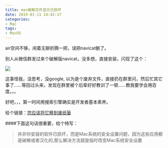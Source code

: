 ```yaml
---
title: mac破解文件显示已损坏
date: 2019-01-11 14:42:17
categories:
- Mac
tags:
- MacOS
---
```


air空间不够，闲着无聊折腾一把，误把navicat删了。

别人从微信群发过来个破解版navicat，没多想，直接安装，闪现了这个：

![](https://upload-images.jianshu.io/upload_images/2875232-5e386a59b83dcd1d.png?imageMogr2/auto-orient/strip%7CimageView2/2/w/1240)

这事怪我，没思考，没google, 以为是个废弃文件，直接扔在群里问，然后忙其它事了……等回过头来，发现在群里被个后辈好好教训了一顿……教我要学会用百度。。。

好吧，，，第一时间用搜索引擎确实是开发者基本素养。

给个链接：[您应该将它移到废纸篓](http://www.codesec.net/view/503511.html)



####下面这句话很重要，给个特写：

> 并非你安装的软件已损坏，而是Mac系统的安全设置问题，因为这些应用都是破解或者汉化的,那么解决方法就是临时改变Mac系统安全设置


